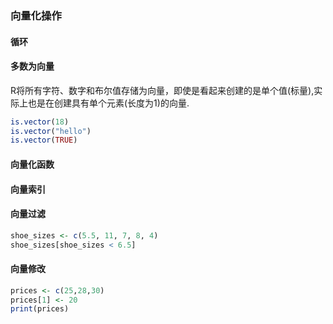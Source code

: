 ### 向量化操作

#### 循环
#### 多数为向量
R将所有字符、数字和布尔值存储为向量，即使是看起来创建的是单个值(标量),实际上也是在创建具有单个元素(长度为1)的向量.
```r
is.vector(18)
is.vector("hello")
is.vector(TRUE)

```
#### 向量化函数
#### 向量索引
#### 向量过滤
```r
shoe_sizes <- c(5.5, 11, 7, 8, 4)
shoe_sizes[shoe_sizes < 6.5]
```
#### 向量修改
```r
prices <- c(25,28,30)
prices[1] <- 20
print(prices)
```